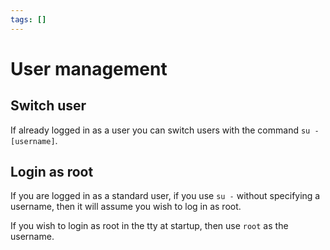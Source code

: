 ```yaml
---
tags: []
---
```


# User management

## Switch user

If already logged in as a user you can switch users with the command
`su - [username]`.

## Login as root

If you are logged in as a standard user, if you use `su -` without specifying a
username, then it will assume you wish to log in as root.

If you wish to login as root in the tty at startup, then use `root` as the
username.
